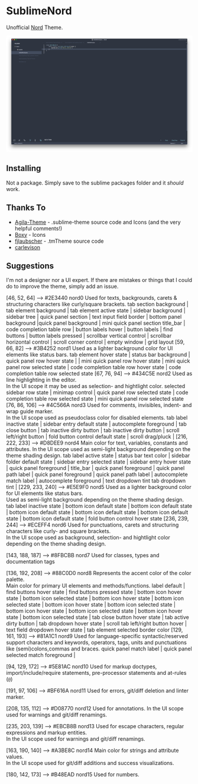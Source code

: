 # SublimeNord

Unofficial [Nord](https://github.com/arcticicestudio/nord) Theme.

![Example](assets/Nord-Screenshot.png)

## Installing

Not a package. Simply save to the sublime packages folder and it *should* work. 

## Thanks To

- [Agila-Theme](https://github.com/arvi/Agila-Theme) - .sublime-theme source code and Icons (and the very helpful comments!)
- [Boxy](https://github.com/ihodev/sublime-boxy) - Icons
- [fjlaubscher](https://github.com/fjlaubscher/nord-sublime-text) - .tmTheme source code
- [carlevison](https://github.com/carlevison/Nord-Sublime-Text/blob/master/Material-Theme.sublime-theme)

## Suggestions

I'm not a designer nor a UI expert. If there are mistakes or things that I could do to improve the theme, simply add an issue. 


[46, 52, 64]        --> #2E3440 nord0 Used for texts, backgrounds, carets & structuring characters like curly/square brackets.
                        tab section background | tab element background | tab element active state | sidebar background | sidebar tree | quick panel section | text input field border | 
                        bottom panel background |quick panel background | mini quick panel section
                        title_bar | code completion table row | button labels hover |
                        button labels | find buttons | button labels pressed | scrollbar vertical control | 
                        scrollbar horizontal control | scroll corner control | empty window | grid layout
[59, 66, 82]        --> #3B4252 nord1 Used as a lighter background color for UI elements like status bars.
                        tab element hover state | status bar background | quick panel row hover state |
                        | mini quick panel row hover state | 
                        mini quick panel row selected state | code completion table row hover state | 
                        code completion table row selected state
[67, 76, 94]        --> #434C5E nord2 Used as line highlighting in the editor.  
                                      In the UI scope it may be used as selection- and hightlight color.
                                      selected sidebar row state | minimap control | 
                                      quick panel row selected state | code completion table row selected state |
                                      mini quick panel row selected state 
[76, 86, 106]       --> #4C566A nord3 Used for comments, invisibles, indent- and wrap guide marker.  
                                      In the UI scope used as pseudoclass color for disabled elements.
                                      tab label inactive state | sidebar entry default state | 
                                      autocomplete foreground | tab close button | tab inactive dirty button | 
                                      tab inactive dirty button | scroll left/right button | fold button control default state | 
                                      scroll drag/pluck | 
[216, 222, 233]     --> #D8DEE9 nord4 Main color for text, variables, constants and attributes.
                                      In the UI scope used as semi-light background depending on the theme shading design.
                                      tab label active state | status bar text color | sidebar folder default state | sidebar entry selected state | sidebar entry hover state | 
                                      quick panel foreground | title_bar | quick panel foreground | 
                                      quick panel path label | quick panel foreground | quick panel path label |
                                      autocomplete match label | autocomplete foreground | text dropdown tint
                                      tab dropdown tint | 
[229, 233, 240]     --> #E5E9F0 nord5 Used as a lighter background color for UI elements like status bars.  
                                      Used as semi-light background depending on the theme shading design.
                                      tab label inactive state | bottom icon default state | bottom icon default state |
                                      bottom icon default state | bottom icon default state | bottom icon default state |
                                      bottom icon default state | fold button control hover state
[236, 239, 244]     --> #ECEFF4 nord6 Used for punctuations, carets and structuring characters like curly- and square brackets.  
                                      In the UI scope used as background, selection- and hightlight color depending on the theme shading design.
                            
[143, 188, 187]     --> #8FBCBB nord7 Used for classes, types and documentation tags
                            
[136, 192, 208]     --> #88C0D0 nord8 Represents the accent color of the color palette.  
                                      Main color for primary UI elements and methods/functions. 
                                      label default | find buttons hover state | find buttons pressed state | 
                                      bottom icon hover state | bottom icon selected state | bottom icon hover state | 
                                      bottom icon selected state | bottom icon hover state | bottom icon selected state |
                                      bottom icon hover state | bottom icon selected state | bottom icon hover state | 
                                      bottom icon selected state | tab close button hover state | tab active dirty button | 
                                      tab dropdown hover state | scroll tab left/right button hover |
                                      text field dropdown hover state | tab element selected border color
[129, 161, 193]     --> #81A1C1 nord9 Used for language-specific syntactic/reserved support characters and keywords, operators, 									  tags, units and punctuations like (semi)colons,commas and braces.
                                      quick panel match label | quick panel selected match foreground |
                            
[94, 129, 172]      --> #5E81AC nord10 Used for markup doctypes, import/include/require statements, pre-processor statements and at-rules (`@`)
                            
[191, 97, 106]      --> #BF616A nord11 Used for errors, git/diff deletion and linter marker.
                            
[208, 135, 112]     --> #D08770 nord12 Used for annotations.
                                       In the UI scope used for warnings and git/diff renamings.
                            
[235, 203, 139]     --> #EBCB8B nord13 Used for escape characters, regular expressions and markup entities.  
                                       In the UI scope used for warnings and git/diff renamings.
                            
[163, 190, 140]     --> #A3BE8C nord14 Main color for strings and attribute values.  
                                       In the UI scope used for git/diff additions and success visualizations.
                            
[180, 142, 173]     --> #B48EAD nord15 Used for numbers.